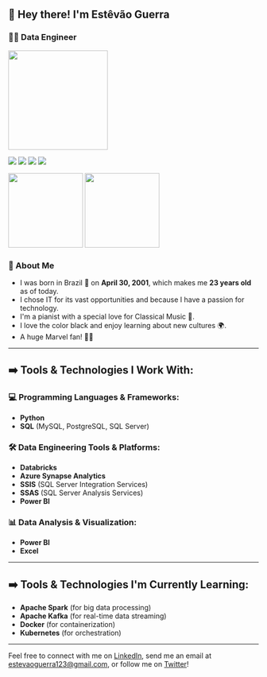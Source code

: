 ## 👋 Hey there! I'm __Estêvão Guerra__
### 👨‍💻 Data Engineer
<img height="200em" src="https://c.tenor.com/3PztGziJog8AAAAC/baby-yoda-wave.gif">

[![](https://img.shields.io/badge/LinkedIn-0077B5?style=for-the-badge&logo=linkedin&logoColor=white)](https://www.linkedin.com/in/estevaoguerra/)
[![](https://img.shields.io/badge/-Gmail-%23333?style=for-the-badge&logo=gmail&logoColor=white)](mailto:estevaoguerra123@gmail.com)
[![](https://img.shields.io/badge/Instagram-E4405F?style=for-the-badge&logo=instagram&logoColor=white)](https://www.instagram.com/estevaogueerra/)
[![](https://img.shields.io/badge/Twitter-1DA1F2?style=for-the-badge&logo=twitter&logoColor=white)](https://twitter.com/estevao_guerra)

<div>
  <div>
    <img height="150em" src="https://github-readme-stats.vercel.app/api?username=estevaoguerra19&show_icons=true&theme=radical&include_all_commits=true&count_private=true"/>
    <img height="150em" src="https://github-readme-stats.vercel.app/api/top-langs/?username=estevaoguerra19&layout=compact&langs_count=7&theme=radical"/>
  </div>
</div>

### :vulcan_salute: About Me
- I was born in Brazil 🌲 on **April 30, 2001**, which makes me **23 years old** as of today.
- I chose IT for its vast opportunities and because I have a passion for technology.
- I'm a pianist with a special love for Classical Music 🎵.
- I love the color black and enjoy learning about new cultures 🌍.
- A huge Marvel fan! 🦸‍♂️

---

## ➡️ Tools & Technologies I Work With:

### 💻 **Programming Languages & Frameworks:**
- **Python** 
- **SQL** (MySQL, PostgreSQL, SQL Server)

### 🛠️ **Data Engineering Tools & Platforms:**
- **Databricks**
- **Azure Synapse Analytics**
- **SSIS** (SQL Server Integration Services)
- **SSAS** (SQL Server Analysis Services)
- **Power BI**

### 📊 **Data Analysis & Visualization:**
- **Power BI**
- **Excel**

---

## ➡️ Tools & Technologies I'm Currently Learning:
- **Apache Spark** (for big data processing)
- **Apache Kafka** (for real-time data streaming)
- **Docker** (for containerization)
- **Kubernetes** (for orchestration)

---

Feel free to connect with me on [LinkedIn](https://www.linkedin.com/in/estevaoguerra/), send me an email at [estevaoguerra123@gmail.com](mailto:estevaoguerra123@gmail.com), or follow me on [Twitter](https://twitter.com/estevao_guerra)!

